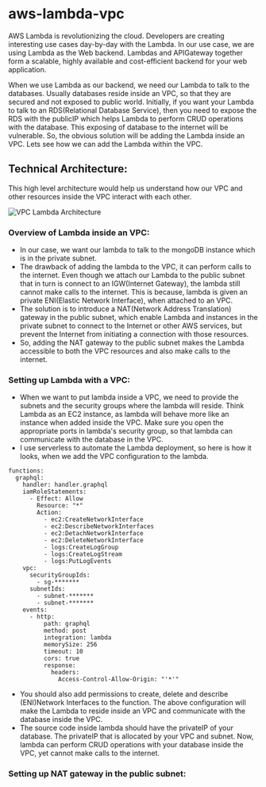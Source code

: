 # aws-lambda-vpc
AWS Lambda is revolutionizing the cloud. Developers are creating interesting use cases day-by-day with the Lambda. In our use case, we are using Lambda as the Web backend. Lambdas and APIGateway together form a scalable, highly available and cost-efficient backend for your web application.

When we use Lambda as our backend, we need our Lambda to talk to the databases. Usually databases reside inside an VPC, so that they are secured and not exposed to public world. Initially, if you want your Lambda to talk to an RDS(Relational Database Service), then you need to expose the RDS with the publicIP which helps Lambda to perform CRUD operations with the database. This exposing of database to the internet will be vulnerable. So, the obvious solution will be adding the Lambda inside an VPC. Lets see how we can add the Lambda within the VPC.

## Technical Architecture:

This high level architecture would help us understand how our VPC and other resources inside the VPC interact with each other.

![VPC Lambda Architecture](https://raw.githubusercontent.com/lakshmantgld/aws-lambda-vpc/stable/readmeFiles/architecture.png)

### Overview of Lambda inside an VPC:
- In our case, we want our lambda to talk to the mongoDB instance which is in the private subnet.
- The drawback of adding the lambda to the VPC, it can perform calls to the internet. Even though we attach our Lambda to the public subnet that in turn is connect to an IGW(Internet Gateway), the lambda still cannot make calls to the internet. This is because, lambda is given an private ENI(Elastic Network Interface), when attached to an VPC.
- The solution is to introduce a NAT(Network Address Translation) gateway in the public subnet, which enable Lambda and instances in the private subnet to connect to the Internet or other AWS services, but prevent the Internet from initiating a connection with those resources.
- So, adding the NAT gateway to the public subnet makes the Lambda accessible to both the VPC resources and also make calls to the internet.

### Setting up Lambda with a VPC:
- When we want to put lambda inside a VPC, we need to provide the subnets and the security groups where the lambda will reside. Think Lambda as an EC2 instance, as lambda will behave more like an instance when added inside the VPC. Make sure you open the appropriate ports in lambda's security group, so that lambda can communicate with the database in the VPC.
- I use serverless to automate the Lambda deployment, so here is how it looks, when we add the VPC configuration to the lambda.

```
functions:
  graphql:
    handler: handler.graphql
    iamRoleStatements:
      - Effect: Allow
        Resource: "*"
        Action:
          - ec2:CreateNetworkInterface
          - ec2:DescribeNetworkInterfaces
          - ec2:DetachNetworkInterface
          - ec2:DeleteNetworkInterface
          - logs:CreateLogGroup
          - logs:CreateLogStream
          - logs:PutLogEvents
    vpc:
      securityGroupIds:
        - sg-*******
      subnetIds:
        - subnet-*******
        - subnet-*******
    events:
      - http:
          path: graphql
          method: post
          integration: lambda
          memorySize: 256
          timeout: 10
          cors: true
          response:
            headers:
              Access-Control-Allow-Origin: "'*'"

```

- You should also add permissions to create, delete and describe (ENI)Network Interfaces to the function. The above configuration will make the Lambda to reside inside an VPC and communicate with the database inside the VPC.
- The source code inside lambda should have the privateIP of your database. The privateIP that is allocated by your VPC and subnet. Now, lambda can perform CRUD operations with your database inside the VPC, yet cannot make calls to the internet.

### Setting up NAT gateway in the public subnet:
